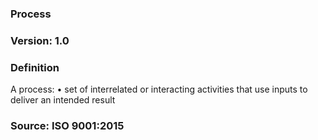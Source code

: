 ### Process
### Version: 1.0
### Definition
A process:
• set of interrelated or interacting activities that use inputs to deliver an intended result
### Source: ISO 9001:2015

